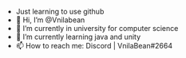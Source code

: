 - Just learning to use github
- 👋 Hi, I’m @Vnilabean
- 👀 I’m currently in university for computer science 
- 🌱 I’m currently learning java and unity
- 📫 How to reach me: Discord | VnilaBean#2664 


